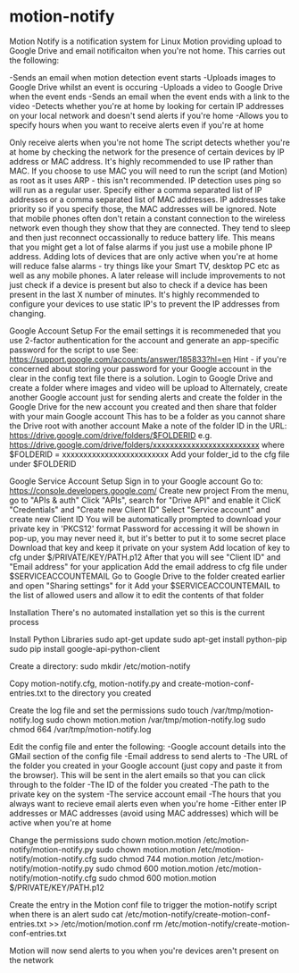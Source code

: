 motion-notify
=============

Motion Notify is a notification system for Linux Motion providing upload to Google Drive and email notificaiton when you're not home.
This carries out the following:

-Sends an email when motion detection event starts
-Uploads images to Google Drive whilst an event is occuring
-Uploads a video to Google Drive when the event ends
-Sends an email when the event ends with a link to the video
-Detects whether you're at home by looking for certain IP addresses on your local network and doesn't send alerts if you're home
-Allows you to specify hours when you want to receive alerts even if you're at home

Only receive alerts when you're not home
The script detects whether you're at home by checking the network for the presence of certain devices by IP address or MAC address.
It's highly recommended to use IP rather than MAC. If you choose to use MAC you will need to run the script (and Motion) as root as it uses ARP - this isn't recommended. IP detection uses ping so will run as a regular user.
Specify either a comma separated list of IP addresses or a comma separated list of MAC addresses. IP addresses take priority so if you specify those, the MAC addresses will be ignored.
Note that mobile phones often don't retain a constant connection to the wireless network even though they show that they are connected. They tend to sleep and then just reconnect occassionally to reduce battery life.
This means that you might get a lot of false alarms if you just use a mobile phone IP address.
Adding lots of devices that are only active when you're at home will reduce false alarms - try things like your Smart TV, desktop PC etc as well as any mobile phones.
A later release will include improvements to not just check if a device is present but also to check if a device has been present in the last X number of minutes.
It's highly recommended to configure your devices to use static IP's to prevent the IP addresses from changing.

Google Account Setup
For the email settings it is recommeneded that you use 2-factor authentication for the account and generate an app-specific password for the script to use
See: https://support.google.com/accounts/answer/185833?hl=en
Hint - if you're concerned about storing your password for your Google account in the clear in the config text file there is a solution.
Login to Google Drive and create a folder where images and video will be upload to
Alternately, create another Google account just for sending alerts and create the folder in the Google Drive for the new account you created and then share that folder with your main Google account
This has to be a folder as you cannot share the Drive root with another account
Make a note of the folder ID in the URL: https://drive.google.com/drive/folders/$FOLDERID e.g. https://drive.google.com/drive/folders/xxxxxxxxxxxxxxxxxxxxxxxxx where $FOLDERID = xxxxxxxxxxxxxxxxxxxxxxxxx
Add your folder_id to the cfg file under $FOLDERID

Google Service Account Setup
Sign in to your Google account
Go to: https://console.developers.google.com/
Create new project
From the menu, go to "APIs & auth"
Click "APIs", search for "Drive API" and enable it
ClicK "Credentials" and "Create new Client ID"
Select "Service account" and create new Client ID
You will be automatically prompted to download your private key in 'PKCS12' format
Password for accessing it will be shown in pop-up, you may never need it, but it's better to put it to some secret place
Download that key and keep it private on your system
Add location of key to cfg under $/PRIVATE/KEY/PATH.p12
After that you will see "Client ID" and "Email address" for your application
Add the email address to cfg file under $SERVICEACCOUNTEMAIL
Go to Google Drive to the folder created earlier and open "Sharing settings" for it
Add your $SERVICEACCOUNTEMAIL to the list of allowed users and allow it to edit the contents of that folder

Installation
There's no automated installation yet so this is the current process

Install Python Libraries
sudo apt-get update
sudo apt-get install python-pip
sudo pip install google-api-python-client

Create a directory:
sudo mkdir /etc/motion-notify

Copy motion-notify.cfg, motion-notify.py and create-motion-conf-entries.txt to the directory you created

Create the log file and set the permissions
sudo touch /var/tmp/motion-notify.log
sudo chown motion.motion /var/tmp/motion-notify.log
sudo chmod 664 /var/tmp/motion-notify.log


Edit the config file and enter the following:
-Google account details into the GMail section of the config file
-Email address to send alerts to
-The URL of the folder you created in your Google account (just copy and paste it from the browser). This will be sent in the alert emails so that you can click through to the folder
-The ID of the folder you created
-The path to the private key on the system
-The service account email
-The hours that you always want to recieve email alerts even when you're home
-Either enter IP addresses or MAC addresses (avoid using MAC addresses) which will be active when you're at home

Change the permissions
sudo chown motion.motion /etc/motion-notify/motion-notify.py
sudo chown motion.motion /etc/motion-notify/motion-notify.cfg
sudo chmod 744 motion.motion /etc/motion-notify/motion-notify.py
sudo chmod 600 motion.motion /etc/motion-notify/motion-notify.cfg
sudo chmod 600 motion.motion $/PRIVATE/KEY/PATH.p12

Create the entry in the Motion conf file to trigger the motion-notify script when there is an alert
sudo cat /etc/motion-notify/create-motion-conf-entries.txt >> /etc/motion/motion.conf
rm /etc/motion-notify/create-motion-conf-entries.txt


Motion will now send alerts to you when you're devices aren't present on the network
